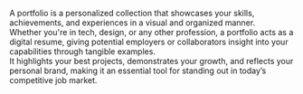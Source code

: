 
A portfolio is a personalized collection that showcases your skills, achievements, and experiences in a visual and organized manner.
<br/>
Whether you're in tech, design, or any other profession, a portfolio acts as a digital resume, giving potential employers or collaborators insight into your capabilities through tangible examples.
<br/>
It highlights your best projects, demonstrates your growth, and reflects your personal brand, making it an essential tool for standing out in today’s competitive job market.
